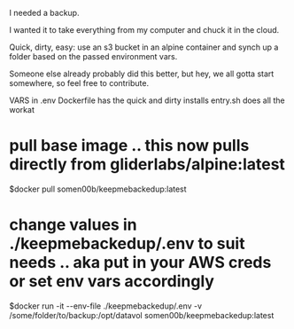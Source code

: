 I needed a backup.

I wanted it to take everything from my computer and chuck it in the cloud.

Quick, dirty, easy: use an s3 bucket in an alpine container and synch up a folder based on the passed environment vars.

Someone else already probably did this better, but hey, we all gotta start somewhere, so feel free to contribute.


VARS in .env
Dockerfile has the quick and dirty installs
entry.sh does all the workat   

# pull base image .. this now pulls directly from gliderlabs/alpine:latest
$docker pull somen00b/keepmebackedup:latest
# change values in ./keepmebackedup/.env to suit needs .. aka put in your AWS creds or set env vars accordingly
$docker run -it --env-file ./keepmebackedup/.env -v /some/folder/to/backup:/opt/datavol somen00b/keepmebackedup:latest
